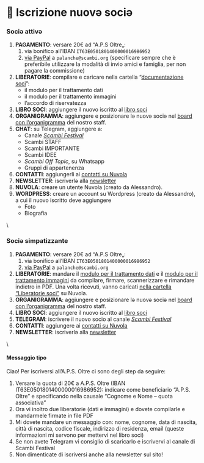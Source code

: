 # 📩 Iscrizione nuovə sociə

### Sociə attivə

1. **PAGAMENTO**: versare 20€ ad “A.P.S Oltre„:
   1. via bonifico all’IBAN `IT63E0501801400000016986952`
   2. [via PayPal](https://manuale.scambi.org/paypal.me/apsoltre) a `palanche@scambi.org` (specificare sempre che è preferibile utilizzare la modalità di invio amici e famiglia, per non pagare la commissione)
2. **LIBERATORIE**: compilare e caricare nella cartella “[documentazione soci](https://nuvola.scambi.org/f/118956)”:
   * il modulo per il trattamento dati
   * il modulo per il trattamento immagini
   * l’accordo di riservatezza
3. **LIBRO SOCI**: aggiungere il nuovo iscritto al [libro soci](https://nuvola.scambi.org/f/15851)
4. **ORGANIGRAMMA**: aggiungere e posizionare lə nuovə sociə nel [board con l’organigramma](https://excalidraw.com/#room=070376fd2cc858d3ca9d,2ni3CTKNyeORDgZADqthww) del nostro staff.
5. **CHAT**: su Telegram, aggiungere a:
   * Canale [_Scambi Festival_](https://t.me/scambifestival)
   * Scambi STAFF
   * Scambi IMPORTANTE
   * Scambi IDEE
   * _Scambi Off Topic_, su Whatsapp
   * Gruppi di appartenenza
6. **CONTATTI**: aggiungerli ai [contatti su Nuvola](https://nuvola.scambi.org/apps/contacts)
7. **NEWSLETTER**: iscriverlə alla [newsletter](https://buttondown.email/scambi)
8. **NUVOLA**: creare un utente Nuvola (creato da Alessandro).
9. **WORDPRESS**: creare un account su Wordpress (creato da Alessandro), a cui il nuovo iscritto deve aggiungere
   * Foto
   * Biografia

\


### Sociə simpatizzante

1. **PAGAMENTO**: versare 20€ ad “A.P.S Oltre„:
   1. via bonifico all’IBAN `IT63E0501801400000016986952`
   2. [via PayPal](https://manuale.scambi.org/paypal.me/apsoltre) a `palanche@scambi.org`
2. **LIBERATORIE**: mandare il [modulo per il trattamento dati](https://nuvola.scambi.org/s/E2epgZJDR58J5ox) e il [modulo per il trattamento immagini](https://nuvola.scambi.org/s/TwcZJcAkCSSFEW7) da compilare, firmare, scannerizzare e rimandare indietro in PDF. Una volta ricevuti, vanno caricati [nella cartella “Liberatorie soci”](https://nuvola.scambi.org/f/4844) su Nuvola.
3. **ORGANIGRAMMA**: aggiungere e posizionare lə nuovə sociə nel [board con l’organigramma](https://excalidraw.com/#room=070376fd2cc858d3ca9d,2ni3CTKNyeORDgZADqthww) del nostro staff.
4. **LIBRO SOCI**: aggiungere il nuovo iscritto al [libro soci](https://nuvola.scambi.org/f/15851)
5. **TELEGRAM**: iscrivere il nuovo socio al canale [_Scambi Festival_](https://t.me/scambifestival)
6. **CONTATTI**: aggiungere ai [contatti su Nuvola](https://nuvola.scambi.org/apps/contacts)
7. **NEWSLETTER**: iscriverlə alla [newsletter](https://buttondown.email/scambi)

\


#### Messaggio tipo

Ciao! Per iscriversi all’A.P.S. Oltre ci sono degli step da seguire:

1. Versare la quota di 20€ a A.P.S. Oltre (IBAN IT63E0501801400000016986952): indicare come beneficiario “A.P.S. Oltre” e specificando nella causale “Cognome e Nome – quota associativa”
2. Ora vi inoltro due liberatorie (dati e immagini) e dovete compilarle e mandarmele firmate in file PDF
3. Mi dovete mandare un messaggio con: nome, cognome, data di nascita, città di nascita, codice fiscale, indirizzo di residenza, email (queste informazioni mi servono per mettervi nel libro soci)
4. Se non avete Telegram vi consiglio di scaricarlo e iscrivervi al canale di Scambi Festival
5. Non dimenticate di iscriversi anche alla newsletter sul sito!

